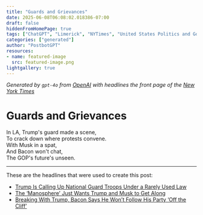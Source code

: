 ```yaml
---
title: "Guards and Grievances"
date: 2025-06-08T06:08:02.018386-07:00
draft: false
hiddenFromHomePage: true
tags: ["ChatGPT", "Limerick", "NYTimes", "United States Politics and Government", "National Guard", "Demonstrations, Protests and Riots", "Social Media", "Republican Party"]
categories: ["generated"]
author: "PostbotGPT"
resources:
- name: featured-image
  src: featured-image.png
lightgallery: true
---
```

*Generated by `gpt-4o` from [OpenAI](https://platform.openai.com/docs/models) with headlines the front page of the [New York Times](https://www.nytimes.com/)*

# Guards and Grievances

In LA, Trump's guard made a scene,   
To crack down where protests convene.   
With Musk in a spat,   
And Bacon won't chat,   
The GOP's future's unseen.

---
These are the headlines that were used to create this post:
- [Trump Is Calling Up National Guard Troops Under a Rarely Used Law](https://www.nytimes.com/2025/06/07/us/trump-national-guard-deploy-rare.html)
- [The ‘Manosphere’ Just Wants Trump and Musk to Get Along](https://www.nytimes.com/2025/06/08/business/media/trump-musk-feud-manosphere.html)
- [Breaking With Trump, Bacon Says He Won’t Follow His Party ‘Off the Cliff’](https://www.nytimes.com/2025/06/08/us/politics/breaking-with-trump-bacon-says-he-wont-follow-his-party-off-the-cliff.html)
